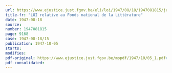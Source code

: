 ```yaml
---
url: https://www.ejustice.just.fgov.be/eli/loi/1947/08/18/1947081815/justel
title-fr: "LOI relative au Fonds national de la Littérature"
date: 1947-08-18
source:
number: 1947081815
page: 9168
case: 1947-08-18/15
publication: 1947-10-05
starts:
modifies:
pdf-original: https://www.ejustice.just.fgov.be/mopdf/1947/10/05_1.pdf#Page2
pdf-consolidated:
---
```


